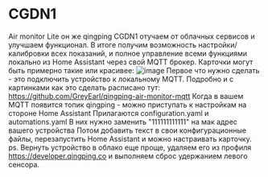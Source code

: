 # CGDN1
Air monitor Lite он же qingping CGDN1 отучаем от облачных сервисов и улучшаем функционал.
В итоге получим возможность настройки/калибровки всех показаний, и полное управление всеми функциями локально из Home Assistant через свой MQTT брокер.
Карточки могут быть примерно такие или красивее:
![image](https://github.com/user-attachments/assets/e57e3c1b-3d5d-4361-83ed-4320c7b0a455)
Первое что нужно сделать - это подключить устройство к локальному MQTT. Подробно и с картинками как это сделать расписано тут: https://github.com/GreyEarl/qingping-air-monitor-mqtt
Когда в вашем MQTT появится топик qingping - можно приступать к настройкам на стороне Home Assistant 
Прилагаются configuration.yaml и  automations.yaml В них нужно заменить "111111111111" на мак адрес вашего устройства
Потом добавить текст в свои конфигурационные файлы, перезапустить Home Assistant и можно настраивать карточку.
ps. Вернуть устройство в облако еще проще, удаляем его из профиля https://developer.qingping.co и выполняем сброс удержанием левого сенсора.
